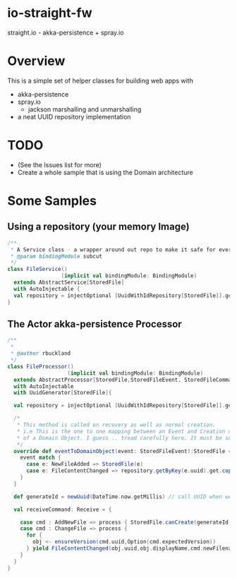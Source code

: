 io-straight-fw
==============

straight.io - akka-persistence + spray.io

# Overview

This is a simple set of helper classes for building web apps with
- akka-persistence
- spray.io
  - jackson marshalling and unmarshalling
- a neat UUID repository implementation

# TODO

- (See the Issues list for more)
- Create a whole sample that is using the Domain architecture

# Some Samples

## Using a repository (your memory Image)
```scala
/**
 * A Service class - a wrapper around out repo to make it safe for every one
 * @param bindingModule subcut
 */
class FileService()
                 (implicit val bindingModule: BindingModule)
  extends AbstractService[StoredFile]
  with AutoInjectable {
  val repository = injectOptional [UuidWithIdRepository[StoredFile]].get
}
```

## The Actor akka-persistence Processor
```scala
/**
 *
 * @author rbuckland
 */
class FileProcessor()
                   (implicit val bindingModule: BindingModule)
  extends AbstractProcessor[StoredFile,StoredFileEvent, StoredFileCommand]
  with AutoInjectable
  with UuidGenerator[StoredFile]{

  val repository = injectOptional [UuidWithIdRepository[StoredFile]].get

  /*
   * This method is called on recovery as well as normal creation.
   * i.e This is the one to one mapping between an Event and Creation or modification
   * of a Domain Object. I guess .. tread carefully here. It must be self contained.
   */
  override def eventToDomainObject(event: StoredFileEvent):StoredFile = {
    event match {
      case e: NewFileAdded => StoredFile(e)
      case e: FileContentChanged => repository.getByKey(e.uuid).get.copy(filename = e.newFilename, changedDateTime = Some(e.datetimeChanged))
    }
  }

  def generateId = newUuid(DateTime.now.getMillis) // call UUID when we need it

  val receiveCommand: Receive = {

    case cmd : AddNewFile => process { StoredFile.canCreate(generateId,cmd) }
    case cmd : ChangeFile => process {
      for {
        obj <- ensureVersion(cmd.uuid,Option(cmd.expectedVersion))
      } yield FileContentChanged(obj.uuid,obj.displayName,cmd.newFilename,DateTime.now)
    }
  }
}
```






